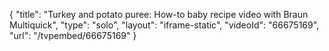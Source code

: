{
    "title": "Turkey and potato puree: How-to baby recipe video with Braun Multiquick",
    "type": "solo",
    "layout": "iframe-static",
    "videoId": "66675169",
    "url": "\/tvpembed\/66675169"
}
